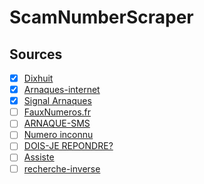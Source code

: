 # ScamNumberScraper

## Sources

-   [x] [Dixhuit](http://www.dixhuit.fr)
-   [x] [Arnaques-internet](http://www.arnaques-internet.info/numero-telephone.html)
-   [x] [Signal Arnaques](https://www.signal-arnaques.com/phone-fraud)
-   [ ] [FauxNumeros.fr](http://fauxnumeros.fr)
-   [ ] [ARNAQUE-SMS](https://www.arnaque-sms.com)
-   [ ] [Numero inconnu](https://www.numeroinconnu.fr)
-   [ ] [DOIS-JE REPONDRE?](https://www.doisjerepondre.fr)
-   [ ] [Assiste](https://assiste.com/Arnaques_telephoniques/index_01.html)
-   [ ] [recherche-inverse](https://www.recherche-inverse.com/appel-numeros-douteux/)
